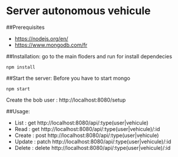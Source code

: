 # Server autonomous vehicule
##Prerequisites

- https://nodejs.org/en/
- https://www.mongodb.com/fr

##Installation:
go to the main floders and run for install dependecies
```
npm install
```

##Start the server: 
Before you have to start mongo
```
npm start
```
Create the bob user : http://localhost:8080/setup

##Usage: 
- List : get http://localhost:8080/api/:type(user|vehicule)
- Read : get http://localhost:8080/api/:type(user|vehicule)/:id
- Create : post http://localhost:8080/api/:type(user|vehicule)
- Update : patch http://localhost:8080/api/:type(user|vehicule)/:id
- Delete : delete http://localhost:8080/api/:type(user|vehicule)/:id
